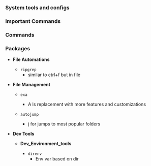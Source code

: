 ### System tools and configs

### Important Commands

### Commands

### Packages

- **File Automations**
	
	- `ripgrep`
		-  similar to ctrl+f but in file

- **File Management**
	
	- `exa`
		-  A ls replacement with more features and customizations
	
	- `autojump`
		- j for jumps to most popular folders

- **Dev Tools**

	- **Dev_Environment_tools**
		
		- `direnv`
			- Env var based on dir
